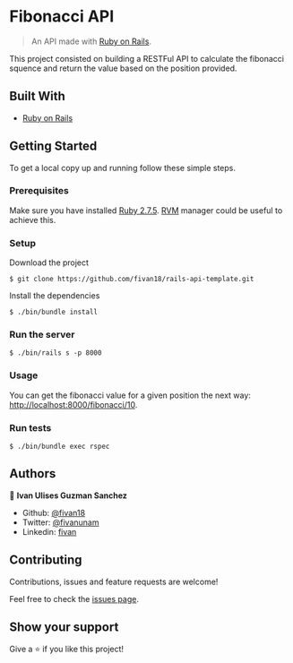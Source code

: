 # Fibonacci API

> An API made with [Ruby on Rails](https://rubyonrails.org/).

This project consisted on building a RESTFul API to calculate the fibonacci squence and return the value based on the position provided.

## Built With

- [Ruby on Rails](https://rubyonrails.org/)


## Getting Started

To get a local copy up and running follow these simple steps.

### Prerequisites

Make sure you have installed [Ruby 2.7.5](https://www.ruby-lang.org/en/). [RVM](https://rvm.io/) manager could be useful to achieve this.

### Setup

Download the project

    $ git clone https://github.com/fivan18/rails-api-template.git

Install the dependencies

    $ ./bin/bundle install

### Run the server

    $ ./bin/rails s -p 8000

### Usage

You can get the fibonacci value for a given position the next way: [http://localhost:8000/fibonacci/10](http://localhost:8000/fibonacci/10).

### Run tests

    $ ./bin/bundle exec rspec

## Authors

👤 **Ivan Ulises Guzman Sanchez**

- Github: [@fivan18](https://github.com/fivan18)
- Twitter: [@fivanunam](https://twitter.com/fivanunam)
- Linkedin: [fivan](https://www.linkedin.com/in/fivan)


## Contributing

Contributions, issues and feature requests are welcome!

Feel free to check the [issues page](https://github.com/fivan18/rails-api-template/issues).

## Show your support

Give a ⭐️ if you like this project!
